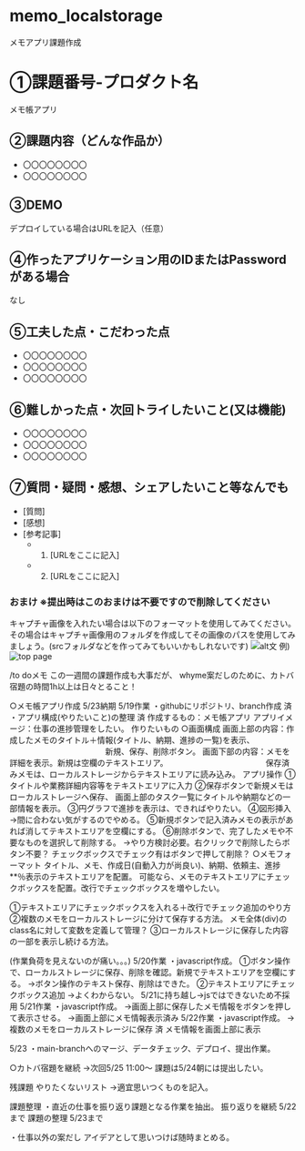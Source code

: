 # memo_localstorage
メモアプリ課題作成
# ①課題番号-プロダクト名

メモ帳アプリ

## ②課題内容（どんな作品か）

- 〇〇〇〇〇〇〇〇
- 〇〇〇〇〇〇〇〇

## ③DEMO

デプロイしている場合はURLを記入（任意）

## ④作ったアプリケーション用のIDまたはPasswordがある場合
なし

## ⑤工夫した点・こだわった点

- 〇〇〇〇〇〇〇〇
- 〇〇〇〇〇〇〇〇
- 〇〇〇〇〇〇〇〇

## ⑥難しかった点・次回トライしたいこと(又は機能)

- 〇〇〇〇〇〇〇〇
- 〇〇〇〇〇〇〇〇
- 〇〇〇〇〇〇〇〇

## ⑦質問・疑問・感想、シェアしたいこと等なんでも

- [質問]
- [感想]
- [参考記事]
  - 1. [URLをここに記入]
  - 2. [URLをここに記入]

### おまけ ※提出時はこのおまけは不要ですので削除してください

キャプチャ画像を入れたい場合は以下のフォーマットを使用してみてください。その場合はキャプチャ画像用のフォルダを作成してその画像のパスを使用してみましょう。(srcフォルダなどを作ってみてもいいかもしれないです)
![alt文](画像URL)
例)
![top page](./src/capture1.png)

/to doメモ
この一週間の課題作成も大事だが、
whyme案だしのために、カトバ宿題の時間1h以上は日々とること！

○メモ帳アプリ作成 5/23納期
5/19作業
・githubにリポジトリ、branch作成 済
・アプリ構成(やりたいこと)の整理 済
    作成するもの：メモ帳アプリ
    アプリイメージ：仕事の進捗管理をしたい。
    作りたいもの
        ○画面構成
            画面上部の内容：作成したメモのタイトル＋情報(タイトル、納期、進捗の一覧)を表示、
　　　　　　　　　　　　新規、保存、削除ボタン。
            画面下部の内容：メモを詳細を表示。新規は空欄のテキストエリア。
　　　　　　　　　　　　保存済みメモは、ローカルストレージからテキストエリアに読み込み。
        アプリ操作
                ①タイトルや業務詳細内容等をテキストエリアに入力
                ②保存ボタンで新規メモはローカルストレージへ保存、
                 画面上部のタスク一覧にタイトルや納期などの一部情報を表示。
                ③円グラフで進捗を表示は、できればやりたい。
                ④図形挿入→間に合わない気がするのでやめる。
                ⑤新規ボタンで記入済みメモの表示があれば消してテキストエリアを空欄にする。
          ⑥削除ボタンで、完了したメモや不要なものを選択して削除する。
          →やり方検討必要。右クリックで削除したらボタン不要？
            チェックボックスでチェック有はボタンで押して削除？
        ○メモフォーマット
            タイトル、メモ、作成日(自動入力が尚良い)、納期、依頼主、進捗**％表示のテキストエリアを配置。
            可能なら、メモのテキストエリアにチェックボックスを配置。改行でチェックボックスを増やしたい。

①テキストエリアにチェックボックスを入れる＋改行でチェック追加のやり方
②複数のメモをローカルストレージに分けて保存する方法。
  メモ全体(div)のclass名に対して変数を定義して管理？
③ローカルストレージに保存した内容の一部を表示し続ける方法。

(作業負荷を見えないのが痛い。。。)
5/20作業
・javascript作成。
  ①ボタン操作で、ローカルストレージに保存、削除を確認。新規でテキストエリアを空欄にする。
 →ボタン操作のテキスト保存、削除はできた。
  ②テキストエリアにチェックボックス追加
 →よくわからない。 5/21に持ち越し→jsではできないため不採用
5/21作業
・javascript作成。
  →画面上部に保存したメモ情報をボタンを押して表示させる。
  →画面上部にメモ情報表示済み
5/22作業
・javascript作成。
  →複数のメモをローカルストレージに保存 済
   メモ情報を画面上部に表示

5/23
・main-branchへのマージ、データチェック、デプロイ、提出作業。


○カトバ宿題を継続
→次回5/25 11:00～
課題は5/24朝には提出したい。

残課題
やりたくないリスト
→適宜思いつくものを記入。

課題整理
・直近の仕事を振り返り課題となる作業を抽出。
 振り返りを継続 5/22まで
 課題の整理 5/23まで

・仕事以外の案だし
 アイデアとして思いつけば随時まとめる。